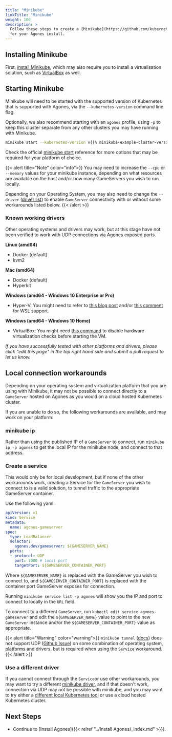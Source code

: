 ```yaml
---
title: "Minikube"
linkTitle: "Minikube"
weight: 100
description: >
  Follow these steps to create a [Minikube](https://github.com/kubernetes/minikube) cluster
  for your Agones install.
---
```


## Installing Minikube

First, [install Minikube][minikube], which may also require you to install
a virtualisation solution, such as [VirtualBox][vb] as well.

[minikube]: https://minikube.sigs.k8s.io/docs/start/
[vb]: https://www.virtualbox.org

## Starting Minikube

Minikube will need to be started with the supported version of Kubernetes that is supported with Agones, via the
`--kubernetes-version` command line flag.

Optionally, we also recommend starting with an `agones` profile, using `-p` to keep this cluster separate from any other
clusters you may have running with Minikube.

```bash
minikube start --kubernetes-version v{{% minikube-example-cluster-version %}} -p agones
```

Check the official [minikube start](https://minikube.sigs.k8s.io/docs/commands/start/) reference for more options that
may be required for your platform of choice.

{{< alert title="Note" color="info">}}
You may need to increase the `--cpu` or `--memory` values for your minikube instance, depending on what resources are
available on the host and/or how many GameServers you wish to run locally.

Depending on your Operating System, you may also need to change the `--driver`
([driver list](https://minikube.sigs.k8s.io/docs/drivers/)) to enable `GameServer` connectivity with or without
some workarounds listed below. 
{{< /alert >}}

### Known working drivers

Other operating systems and drivers may work, but at this stage have not been verified to work with UDP connections
via Agones exposed ports.

**Linux (amd64)**
* Docker (default)
* kvm2

**Mac (amd64)**
* Docker (default)
* Hyperkit

**Windows (amd64 - Windows 10 Enterprise or Pro)**
* Hyper-V: You might need to refer to [this blog post](https://blog.thepolyglotprogrammer.com/setting-up-kubernetes-on-wsl-to-work-with-minikube-on-windows-10-90dac3c72fa1) and/or [this comment](https://github.com/microsoft/WSL/issues/4288#issuecomment-652259640) for WSL support.

**Windows (amd64 - Windows 10 Home)**
* VirtualBox: You might need [this command](https://github.com/kubernetes/minikube/issues/3900) to disable hardware virtualization checks before starting the VM.

_If you have successfully tested with other platforms and drivers, please click "edit this page" in the top right hand
side and submit a pull request to let us know._

## Local connection workarounds

Depending on your operating system and virtualization platform that you are using with Minikube, it may not be
possible to connect directly to a `GameServer` hosted on Agones as you would on a cloud hosted Kubernetes cluster.

If you are unable to do so, the following workarounds are available, and may work on your platform:

### minikube ip

Rather than using the published IP of a `GameServer` to connect, run `minikube ip -p agones` to get the local IP for
the minikube node, and connect to that address.

### Create a service

This would only be for local development, but if none of the other workarounds work, creating a Service for the
`GameServer` you wish to connect to is a valid solution, to tunnel traffic to the appropriate GameServer container.

Use the following yaml:

```yaml
apiVersion: v1
kind: Service
metadata:
  name: agones-gameserver
spec:
  type: LoadBalancer
  selector:
    agones.dev/gameserver: ${GAMESERVER_NAME}
  ports:
  - protocol: UDP
    port: 7000 # local port
    targetPort: ${GAMESERVER_CONTAINER_PORT}
```

Where `${GAMESERVER_NAME}` is replaced with the GameServer you wish to connect to, and `${GAMESERVER_CONTAINER_PORT}`
is replaced with the container port GameServer exposes for connection.

Running `minikube service list -p agones` will show you the IP and port to connect to locally in the `URL` field.

To connect to a different `GameServer`, run `kubectl edit service agones-gameserver` and edit the `${GAMESERVER_NAME}`
value to point to the new `GameServer` instance and/or the `${GAMESERVER_CONTAINER_PORT}` value as appropriate.

{{< alert title="Warning" color="warning">}}
`minikube tunnel` ([docs](https://minikube.sigs.k8s.io/docs/handbook/accessing/))
does not support UDP ([Github Issue](https://github.com/kubernetes/minikube/issues/12362)) on some combination of
operating system, platforms and drivers, but is required when using the `Service` workaround.
{{< /alert >}}

### Use a different driver

If you cannot connect through the `Service`or use other workarounds, you may want to try a different
[minikube driver](https://minikube.sigs.k8s.io/docs/drivers/), and if that doesn't work, connection via UDP may not
be possible with minikube, and you may want to try either a
[different local Kubernetes tool](https://kubernetes.io/docs/tasks/tools/) or use a cloud hosted Kubernetes cluster.

## Next Steps

- Continue to [Install Agones]({{< relref "../Install Agones/_index.md" >}}).
